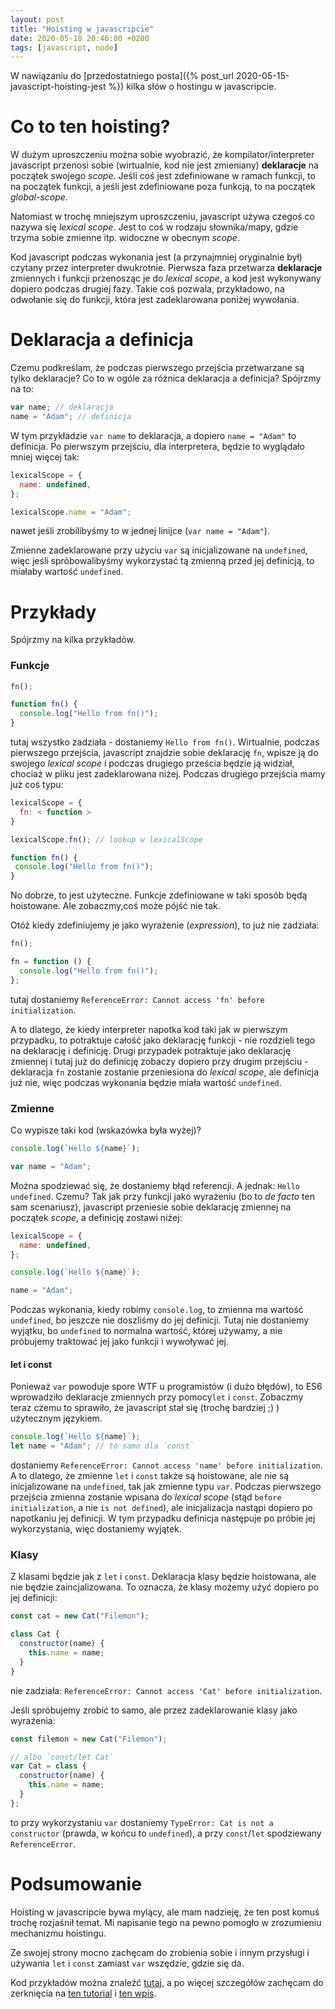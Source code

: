 ```yaml
---
layout: post
title: "Hoisting w javascripcie"
date: 2020-05-18 20:46:00 +0200
tags: [javascript, node]
---
```


W nawiązaniu do [przedostatniego posta]({% post_url 2020-05-15-javascript-hoisting-jest %}) kilka słów o hostingu w javascripcie.

# Co to ten hoisting?

W dużym uproszczeniu można sobie wyobrazić, że kompilator/interpreter javascript przenosi sobie (wirtualnie, kod nie jest zmieniany) **deklaracje** na początek swojego _scope_. Jeśli coś jest zdefiniowane w ramach funkcji, to na początek funkcji, a jeśli jest zdefiniowane poza funkcją, to na początek _global-scope_.

Natomiast w trochę mniejszym uproszczeniu, javascript używa czegoś co nazywa się _lexical scope_. Jest to coś w rodzaju słownika/mapy, gdzie trzyma sobie zmienne itp. widoczne w obecnym _scope_.

Kod javascript podczas wykonania jest (a przynajmniej oryginalnie był) czytany przez interpreter dwukrotnie.
Pierwsza faza przetwarza **deklaracje** zmiennych i funkcji przenosząc je do _lexical scope_, a kod jest wykonywany dopiero podczas drugiej fazy. Takie coś pozwala, przykładowo, na odwołanie się do funkcji, która jest zadeklarowana poniżej wywołania.

# Deklaracja a definicja

Czemu podkreślam, że podczas pierwszego przejścia przetwarzane są tylko deklaracje? Co to w ogóle za różnica deklaracja a definicja? Spójrzmy na to:

```javascript
var name; // deklaracja
name = "Adam"; // definicja
```

W tym przykładzie `var name` to deklaracja, a dopiero `name = "Adam"` to definicja. Po pierwszym przejściu, dla interpretera, będzie to wyglądało mniej więcej tak:

```javascript
lexicalScope = {
  name: undefined,
};

lexicalScope.name = "Adam";
```

nawet jeśli zrobilibyśmy to w jednej linijce (`var name = "Adam"`).

Zmienne zadeklarowane przy użyciu `var` są inicjalizowane na `undefined`, więc jeśli spróbowalibyśmy wykorzystać tą zmienną przed jej definicją, to miałaby wartość `undefined`.

# Przykłady

Spójrzmy na kilka przykładów.

### Funkcje

```javascript
fn();

function fn() {
  console.log("Hello from fn()");
}
```

tutaj wszystko zadziała - dostaniemy `Hello from fn()`. Wirtualnie, podczas pierwszego przejścia, javascript znajdzie sobie deklarację `fn`, wpisze ją do swojego _lexical scope_ i podczas drugiego prześcia będzie ją widział, chociaż w pliku jest zadeklarowana niżej. Podczas drugiego przejścia mamy już coś typu:

```javascript
lexicalScope = {
  fn: < function >
}

lexicalScope.fn(); // lookup w lexicalScope

function fn() {
 console.log("Hello from fn()");
}
```

No dobrze, to jest użyteczne. Funkcje zdefiniowane w taki sposób będą hoistowane. Ale zobaczmy,coś może pójść nie tak.

Otóż kiedy zdefiniujemy je jako wyrażenie (_expression_), to już nie zadziała:

```javascript
fn();

fn = function () {
  console.log("Hello from fn()");
};
```

tutaj dostaniemy `ReferenceError: Cannot access 'fn' before initialization`.

A to dlatego, że kiedy interpreter napotka kod taki jak w pierwszym przypadku, to potraktuje całość jako deklarację funkcji - nie rozdzieli tego na deklarację i definicję. Drugi przypadek potraktuje jako deklarację zmiennej i tutaj już do definicję zobaczy dopiero przy drugim przejściu - deklaracja `fn` zostanie zostanie przeniesiona do _lexical scope_, ale definicja już nie, więc podczas wykonania będzie miała wartość `undefined`.

### Zmienne

Co wypisze taki kod (wskazówka była wyżej)?

```javascript
console.log(`Hello ${name}`);

var name = "Adam";
```

Można spodziewać się, że dostaniemy błąd referencji. A jednak: `Hello undefined`. Czemu? Tak jak przy funkcji jako wyrażeniu (bo to _de facto_ ten sam scenariusz), javascript przeniesie sobie deklarację zmiennej na początek _scope_, a definicję zostawi niżej:

```javascript
lexicalScope = {
  name: undefined,
};

console.log(`Hello ${name}`);

name = "Adam";
```

Podczas wykonania, kiedy robimy `console.log`, to zmienna ma wartość `undefined`, bo jeszcze nie doszliśmy do jej definicji. Tutaj nie dostaniemy wyjątku, bo `undefined` to normalna wartość, której używamy, a nie próbujemy traktować jej jako funkcji i wywoływać jej.

#### let i const

Ponieważ `var` powoduje spore WTF u programistów (i dużo błędów), to ES6 wprowadziło deklaracje zmiennych przy pomocy`let` i `const`. Zobaczmy teraz czemu to sprawiło, że javascript stał się (trochę bardziej ;) ) użytecznym językiem.

```javascript
console.log(`Hello ${name}`);
let name = "Adam"; // to samo dla `const`
```

dostaniemy `ReferenceError: Cannot access 'name' before initialization`. A to dlatego, że zmienne `let` i `const` także są hoistowane, ale nie są inicjalizowane na `undefined`, tak jak zmienne typu `var`. Podczas pierwszego przejścia zmienna zostanie wpisana do _lexical scope_ (stąd `before initialization`, a nie `is not defined`), ale inicjalizacja nastąpi dopiero po napotkaniu jej definicji. W tym przypadku definicja następuje po próbie jej wykorzystania, więc dostaniemy wyjątek.

### Klasy

Z klasami będzie jak z `let` i `const`. Deklaracja klasy będzie hoistowana, ale nie będzie zaincjalizowana. To oznacza, że klasy możemy użyć dopiero po jej definicji:

```javascript
const cat = new Cat("Filemon");

class Cat {
  constructor(name) {
    this.name = name;
  }
}
```

nie zadziała: `ReferenceError: Cannot access 'Cat' before initialization`.

Jeśli spróbujemy zrobić to samo, ale przez zadeklarowanie klasy jako wyrażenia:

```javascript
const filemon = new Cat("Filemon");

// albo `const/let Cat`
var Cat = class {
  constructor(name) {
    this.name = name;
  }
};
```

to przy wykorzystaniu `var` dostaniemy `TypeError: Cat is not a constructor` (prawda, w końcu to `undefined`), a przy `const`/`let` spodziewany `ReferenceError`.

# Podsumowanie

Hoisting w javascripcie bywa mylący, ale mam nadzieję, że ten post komuś trochę rozjaśnił temat. Mi napisanie tego na pewno pomogło w zrozumieniu mechanizmu hoistingu.

Ze swojej strony mocno zachęcam do zrobienia sobie i innym przysługi i używania `let` i `const` zamiast `var` wszędzie, gdzie się da.

Kod przykładów można znaleźć [tutaj](https://github.com/a-mroz/hoisting-examples), a po więcej szczegółów zachęcam do zerknięcia na [ten tutorial](https://scotch.io/tutorials/understanding-hoisting-in-javascript) i
[ten wpis](https://blog.bitsrc.io/hoisting-in-modern-javascript-let-const-and-var-b290405adfda).
